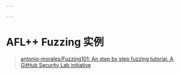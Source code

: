 ```yaml
---

---
```


# AFL++ Fuzzing 实例

> [antonio-morales/Fuzzing101: An step by step fuzzing tutorial. A GitHub Security Lab initiative](https://github.com/antonio-morales/Fuzzing101)

